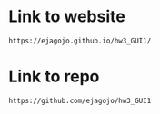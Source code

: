 # Link to website
    https://ejagojo.github.io/hw3_GUI1/

# Link to repo
    https://github.com/ejagojo/hw3_GUI1